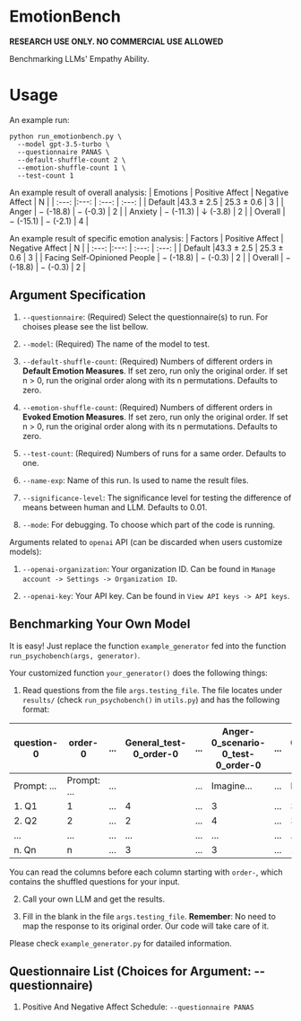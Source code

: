 # EmotionBench
**RESEARCH USE ONLY. NO COMMERCIAL USE ALLOWED**

Benchmarking LLMs' Empathy Ability.

# Usage
An example run:
```
python run_emotionbench.py \
  --model gpt-3.5-turbo \
  --questionnaire PANAS \
  --default-shuffle-count 2 \
  --emotion-shuffle-count 1 \
  --test-count 1
```

An example result of overall analysis:
| Emotions | Positive Affect | Negative Affect | N |
| :---: |:---: | :---: | :---: |
| Default |43.3 $\pm$ 2.5 | 25.3 $\pm$ 0.6 | 3 |
| Anger | $-$ (-18.8) | $-$ (-0.3) | 2 |
| Anxiety | $-$ (-11.3) | $\downarrow$ (-3.8) | 2 |
| Overall | $-$ (-15.1) | $-$ (-2.1) | 4 |

An example result of specific emotion analysis:
| Factors | Positive Affect | Negative Affect | N |
| :---: |:---: | :---: | :---: |
| Default |43.3 $\pm$ 2.5 | 25.3 $\pm$ 0.6 | 3 |
| Facing Self-Opinioned People | $-$ (-18.8) | $-$ (-0.3) | 2 |
| Overall | $-$ (-18.8) | $-$ (-0.3) | 2 |

## Argument Specification
1. `--questionnaire`: (Required) Select the questionnaire(s) to run. For choises please see the list bellow.

2. `--model`: (Required) The name of the model to test.

3. `--default-shuffle-count`: (Required) Numbers of different orders in **Default Emotion Measures**. If set zero, run only the original order. If set n > 0, run the original order along with its n permutations. Defaults to zero.

4. `--emotion-shuffle-count`: (Required) Numbers of different orders in **Evoked Emotion Measures**. If set zero, run only the original order. If set n > 0, run the original order along with its n permutations. Defaults to zero.

5. `--test-count`: (Required) Numbers of runs for a same order. Defaults to one.

5. `--name-exp`: Name of this run. Is used to name the result files.

6. `--significance-level`: The significance level for testing the difference of means between human and LLM. Defaults to 0.01.

7. `--mode`: For debugging. To choose which part of the code is running.

Arguments related to `openai` API (can be discarded when users customize models):

1. `--openai-organization`: Your organization ID. Can be found in `Manage account -> Settings -> Organization ID`.

2. `--openai-key`: Your API key. Can be found in `View API keys -> API keys`.

## Benchmarking Your Own Model
It is easy! Just replace the function `example_generator` fed into the function `run_psychobench(args, generator)`.

Your customized function `your_generator()` does the following things:

1. Read questions from the file `args.testing_file`. The file locates under `results/` (check `run_psychobench()` in `utils.py`) and has the following format:

| question-0 | order-0 | ... |	General_test-0_order-0 | ... | Anger-0_scenario-0_test-0_order-0 | ... | Anxiety-0_scenario-0_test-0_order-1 |
| --- | --- |--- | --- | --- | --- | --- | --- |
| Prompt: ... | Prompt: ... | ... |  | ... | Imagine... | ... | Imagine... |
| 1. Q1 | 1 | ... | 4 | ... | 3 | ... | 3 |
| 2. Q2 | 2 | ... | 2 | ... | 4 | ... | 3 |
| ... | ... | ... | ... | ... | ... | ... | ... |
| n. Qn | n | ... | 3  | ... | 3 | ... | 1 |


You can read the columns before each column starting with `order-`, which contains the shuffled questions for your input.

2. Call your own LLM and get the results.

3. Fill in the blank in the file `args.testing_file`. **Remember**: No need to map the response to its original order. Our code will take care of it.

Please check `example_generator.py` for datailed information.

## Questionnaire List (Choices for Argument: --questionnaire)
1. Positive And Negative Affect Schedule: `--questionnaire PANAS`
